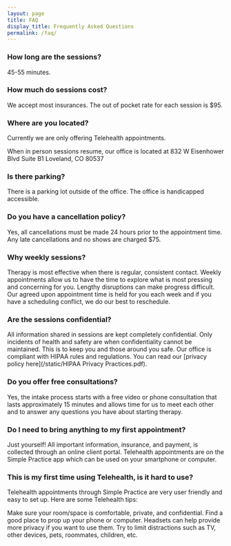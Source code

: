 ```yaml
---
layout: page
title: FAQ
display_title: Frequently Asked Questions
permalink: /faq/
---
```


### How long are the sessions?

45-55 minutes.

### How much do sessions cost?

We accept most insurances. The out of pocket rate for each session is $95. 

### Where are you located?

Currently we are only offering Telehealth appointments.

When in person sessions resume, our office is located at 832 W Eisenhower Blvd Suite B1 Loveland, CO 80537

### Is there parking?

There is a parking lot outside of the office. The office is handicapped accessible. 

### Do you have a cancellation policy?

Yes, all cancellations must be made 24 hours prior to the appointment time. Any late cancellations and no shows are charged $75.

### Why weekly sessions?

Therapy is most effective when there is regular, consistent contact. Weekly appointments allow us to have the time to explore what is most pressing and concerning for you. Lengthy disruptions can make progress difficult. Our agreed upon appointment time is held for you each week and if you have a scheduling conflict, we do our best to reschedule.

### Are the sessions confidential?

All information shared in sessions are kept completely confidential. Only incidents of health and safety are when confidentiality cannot be maintained. This is to keep you and those around you safe. Our office is compliant with HIPAA rules and regulations. You can read our [privacy policy here](/static/HIPAA Privacy Practices.pdf).

### Do you offer free consultations?

Yes, the intake process starts with a free video or phone consultation that lasts approximately 15 minutes and allows time for us to meet each other and to answer any questions you have about starting therapy.

### Do I need to bring anything to my first appointment?

Just yourself! All important information, insurance, and payment, is collected through an online client portal. Telehealth appointments are on the Simple Practice app which can be used on your smartphone or computer.  

### This is my first time using Telehealth, is it hard to use?

Telehealth appointments through Simple Practice are very user friendly and easy to set up. Here are some Telehealth tips:

Make sure your room/space is comfortable, private, and confidential.
Find a good place to prop up your phone or computer.
Headsets can help provide more privacy if you want to use them.
Try to limit distractions such as TV, other devices, pets, roommates, children, etc. 
